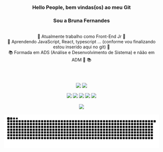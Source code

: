 <h3 align=center>Hello People, bem vindas(os) ao meu Git</h3>
<h3 align=center>Sou a Bruna Fernandes</h3><br>





<div  align=center>🔭 Atualmente trabalho como Front-End Jr 🔭 </div> 
<div  align=center>🌱 Aprendendo JavaScript, React, typescript ... (conforme vou finalizando estou inserido aqui no git) 🌱 </div> 
<div align=center> 📚 Formada em ADS (Análise e Desenvolvimento de Sistema) e nãão em ADM 🤭  📚 </div> 

##
<br><div align=center>
  <img height="180px" src="https://github-readme-stats.vercel.app/api?username=bfernandes-m&show_icons=true&theme=cobalt" />
  <img height="180px" src="https://github-readme-stats.vercel.app/api/top-langs/?username=bfernandes-m&show_icons=true&theme=cobalt&layout=compact" />
</div>

<div align=center>
  <img height="60px" src="https://cdn.jsdelivr.net/gh/devicons/devicon/icons/html5/html5-original.svg"/>
  <img height="60px" src="https://cdn.jsdelivr.net/gh/devicons/devicon/icons/css3/css3-original.svg"/>
  <img height="60px" src="https://cdn.jsdelivr.net/gh/devicons/devicon/icons/python/python-original.svg"/>
  <img height="60px" src="https://cdn.jsdelivr.net/gh/devicons/devicon/icons/raspberrypi/raspberrypi-original.svg" />
  <img height="60px" src="https://cdn.jsdelivr.net/gh/devicons/devicon/icons/stylus/stylus-original.svg" />
 </div><br>
 
<div align=center>
 <a href="https://www.linkedin.com/in/bf-medeiros/" target="_blank"><img height="30px" src="https://img.shields.io/badge/LinkedIn-0077B5?style=for-the-badge&logo=linkedin&logoColor=white"/></a>
</div>

![Snake animation](https://github.com/bfernandes-m/bfernandes-m/blob/output/github-contribution-grid-snake.svg)
